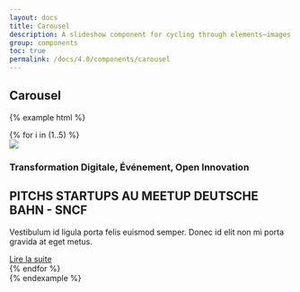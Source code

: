 ```yaml
---
layout: docs
title: Carousel
description: A slideshow component for cycling through elements—images or slides of text—like a carousel.
group: components
toc: true
permalink: /docs/4.0/components/carousel
---
```


## Carousel

{% example html %}
<div class="swiper carousel" data-component="carousel">
  <div class="swiper-container" data-role="container">
    <!-- Additional required wrapper -->
    <div class="swiper-wrapper">
      {% for i in (1..5) %}
      <div class="swiper-slide">
        <div class="row bg-light">
          <div class="col-12 col-md-6">
            <img class="w-100" src="https://dummyimage.com/640x383/000/fff" />
          </div>
          <div class="col-12 col-md-6">
            <div class="carousel-item-content">
              <h3 class="text-sm font-weight-medium text-primary text-uppercase">Transformation Digitale, Événement, Open Innovation</h3>
              <h2>PITCHS STARTUPS AU MEETUP DEUTSCHE BAHN - SNCF</h2>
              <p class="mb-2">Vestibulum id ligula porta felis euismod semper. Donec id elit non mi porta gravida at eget metus.</p>
              <a href="#" class="btn btn-link">Lire la suite <i class="icons-arrow-next icons-size-x5 ml-2"></i></a>
            </div>
          </div>
        </div>
      </div>
      {% endfor %}     
    </div>
  </div>
  <div class="carousel-controls">
    <div class="row">
    <div class="col-12 col-md-6"></div>
    <div class="col-12 col-md-6 d-md-flex align-items-md-end justify-content-center justify-content-md-between">
      <div class="swiper-buttons d-none d-md-flex">
        <div class="swiper-button-prev" data-role="button-prev"><i class="icons-arrow-prev icons-size-x75"></i></div>
        <div class="swiper-button-next" data-role="button-next"><i class="icons-arrow-next icons-size-x75"></i></div>
      </div>
      <div class="gr-md-5">
        <div class="swiper-pagination" data-role="pagination"></div>
      </div>
    </div>
  </div>
</div>
{% endexample %}